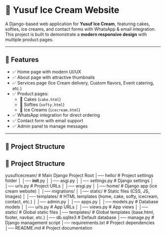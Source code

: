# 🍦 Yusuf Ice Cream Website

A Django-based web application for **Yusuf Ice Cream**, featuring cakes, softies, ice creams, and contact forms with WhatsApp & email integration.  
This project is built to demonstrate a **modern responsive design** with multiple product pages.

---

## 🚀 Features
- ✅ Home page with modern UI/UX  
- ✅ About page with attractive thumbnails  
- ✅ Services page (Ice Cream delivery, Custom flavors, Event catering, etc.)  
- ✅ Product pages:
  - 🍰 Cakes (`cake.html`)
  - 🍦 Softies (`softy.html`)
  - 🍨 Ice Creams (`icecream.html`)  
- ✅ WhatsApp integration for direct ordering  
- ✅ Contact form with email support  
- ✅ Admin panel to manage messages  

---

## 📂 Project Structure
## 📂 Project Structure

yusuficecream/             # Main Django Project Root
│── hello/                 # Project settings folder
│   │── __init__.py
│   │── asgi.py
│   │── settings.py        # Django settings
│   │── urls.py            # Project URLs
│   │── wsgi.py
│
│── home/                  # Django app (ice cream website)
│   │── migrations/
│   │── static/            # Static files (CSS, JS, Images)
│   │── templates/         # HTML templates (home, cake, softy, icecream, contact, etc.)
│   │── admin.py
│   │── apps.py
│   │── models.py          # Database models
│   │── urls.py            # App URLs
│   │── views.py           # App views
│
│── static/                # Global static files
│── templates/             # Global templates (base.html, footer, navbar, etc.)
│── db.sqlite3             # Default database
│── manage.py              # Django management script
│── requirements.txt       # Project dependencies
│── README.md              # Project documentation
